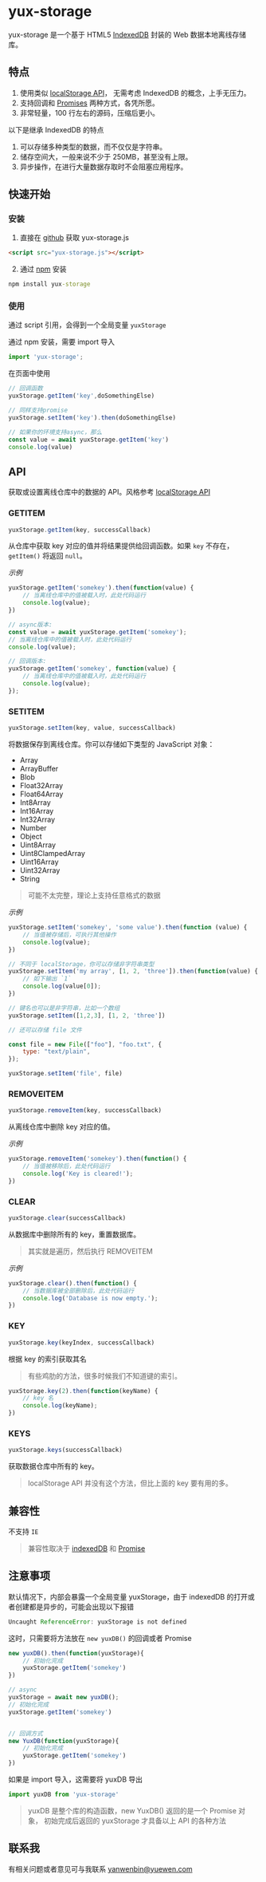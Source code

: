 # yux-storage

yux-storage 是一个基于 HTML5 [IndexedDB](https://developer.mozilla.org/zh-CN/docs/Web/API/IndexedDB_API) 封装的 Web 数据本地离线存储库。


## 特点

1. 使用类似 [localStorage API](https://developer.mozilla.org/zh-CN/docs/Web/API/Window/localStorage)， 无需考虑 IndexedDB 的概念，上手无压力。
1. 支持回调和 [Promises](https://developer.mozilla.org/zh-CN/docs/Web/JavaScript/Reference/Global_Objects/Promise) 两种方式，各凭所愿。
1. 非常轻量，100 行左右的源码，压缩后更小。

以下是继承 IndexedDB 的特点

1. 可以存储多种类型的数据，而不仅仅是字符串。
3. 储存空间大，一般来说不少于 250MB，甚至没有上限。
2. 异步操作，在进行大量数据存取时不会阻塞应用程序。

## 快速开始

### 安装

1. 直接在 [github](https://github.com/yued-fe/yux-storage) 获取 yux-storage.js

```html
<script src="yux-storage.js"></script>
```

2. 通过 [npm](https://www.npmjs.com/package/yux-storage) 安装

```cmd
npm install yux-storage
```

### 使用

通过 script 引用，会得到一个全局变量 `yuxStorage`

通过 npm 安装，需要 import 导入

```js
import 'yux-storage';
```

在页面中使用

```js
// 回调函数
yuxStorage.getItem('key',doSomethingElse)

// 同样支持promise
yuxStorage.setItem('key').then(doSomethingElse)

// 如果你的环境支持async，那么
const value = await yuxStorage.getItem('key')
console.log(value)
```

## API

获取或设置离线仓库中的数据的 API。风格参考 [localStorage API](https://developer.mozilla.org/zh-CN/docs/Web/API/Window/localStorage)

### **GETITEM**

```js
yuxStorage.getItem(key, successCallback)
```

从仓库中获取 key 对应的值并将结果提供给回调函数。如果 `key` 不存在，`getItem()` 将返回 `null`。


*示例*

```js
yuxStorage.getItem('somekey').then(function(value) {
    // 当离线仓库中的值被载入时，此处代码运行
    console.log(value);
})

// async版本:
const value = await yuxStorage.getItem('somekey');
// 当离线仓库中的值被载入时，此处代码运行
console.log(value);

// 回调版本:
yuxStorage.getItem('somekey', function(value) {
    // 当离线仓库中的值被载入时，此处代码运行
    console.log(value);
});

```

### **SETITEM**

```js
yuxStorage.setItem(key, value, successCallback)
```

将数据保存到离线仓库。你可以存储如下类型的 JavaScript 对象：

* Array
* ArrayBuffer
* Blob
* Float32Array
* Float64Array
* Int8Array
* Int16Array
* Int32Array
* Number
* Object
* Uint8Array
* Uint8ClampedArray
* Uint16Array
* Uint32Array
* String

> 可能不太完整，理论上支持任意格式的数据

*示例*

```js
yuxStorage.setItem('somekey', 'some value').then(function (value) {
    // 当值被存储后，可执行其他操作
    console.log(value);
})

// 不同于 localStorage，你可以存储非字符串类型
yuxStorage.setItem('my array', [1, 2, 'three']).then(function(value) {
    // 如下输出 `1`
    console.log(value[0]);
})

// 键名也可以是非字符串，比如一个数组
yuxStorage.setItem([1,2,3], [1, 2, 'three'])

// 还可以存储 file 文件

const file = new File(["foo"], "foo.txt", {
    type: "text/plain",
});

yuxStorage.setItem('file', file)

```

### **REMOVEITEM**

```js
yuxStorage.removeItem(key, successCallback)
```

从离线仓库中删除 key 对应的值。

*示例*

```js
yuxStorage.removeItem('somekey').then(function() {
    // 当值被移除后，此处代码运行
    console.log('Key is cleared!');
})
```

### **CLEAR**

```js
yuxStorage.clear(successCallback)
```

从数据库中删除所有的 key，重置数据库。

> 其实就是遍历，然后执行 REMOVEITEM

*示例*

```js
yuxStorage.clear().then(function() {
    // 当数据库被全部删除后，此处代码运行
    console.log('Database is now empty.');
})
```

### **KEY**

```js
yuxStorage.key(keyIndex, successCallback)
```

根据 key 的索引获取其名

>  有些鸡肋的方法，很多时候我们不知道键的索引。

```js
yuxStorage.key(2).then(function(keyName) {
    // key 名
    console.log(keyName);
})
```

### **KEYS**

```js
yuxStorage.keys(successCallback)
```

获取数据仓库中所有的 key。

>  localStorage API 并没有这个方法，但比上面的 key 要有用的多。

## 兼容性

不支持 `IE`

> 兼容性取决于 [indexedDB](https://caniuse.com/?search=indexedDB) 和 [Promise](https://caniuse.com/?search=Promise)

## 注意事项

默认情况下，内部会暴露一个全局变量 yuxStorage，由于 indexedDB 的打开或者创建都是异步的，可能会出现以下报错

```js
Uncaught ReferenceError: yuxStorage is not defined
```

这时，只需要将方法放在 `new yuxDB()` 的回调或者 Promise 

```js
new yuxDB().then(function(yuxStorage){
    // 初始化完成
    yuxStorage.getItem('somekey')
})

// async
yuxStorage = await new yuxDB();
// 初始化完成
yuxStorage.getItem('somekey')


// 回调方式
new YuxDB(function(yuxStorage){
    // 初始化完成
    yuxStorage.getItem('somekey')
})
```

如果是 import 导入，这需要将 yuxDB 导出

```js
import yuxDB from 'yux-storage'
```

> yuxDB 是整个库的构造函数，new YuxDB() 返回的是一个 Promise 对象， 初始完成后返回的 yuxStorage 才具备以上 API 的各种方法

## 联系我

有相关问题或者意见可与我联系 yanwenbin@yuewen.com
